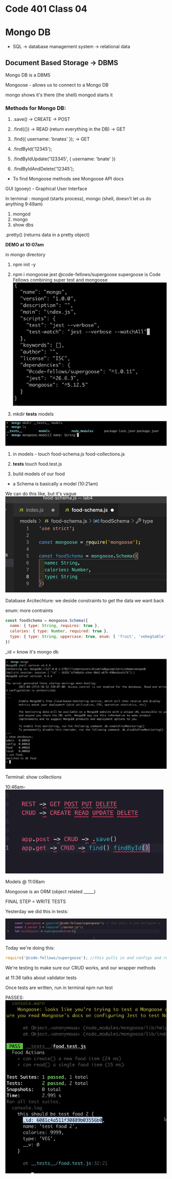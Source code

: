 # Code 401 Class 04

# Mongo DB

- SQL -> database management system -> relational data

## Document Based Storage -> DBMS

Mongo DB is a DBMS

Mongoose - allows us to connect to a Mongo DB 

mongo shows it's there (the shell)
mongod starts it

### Methods for Mongo DB:

  1. .save() -> CREATE -> POST

  1. .find({}) -> READ (return everything in the DB) -> GET

  1. .find({ username: 'bnates' }); -> GET
  
  1. .findById('12345'); 

  1. .findByIdUpdate('123345', { username: 'bnate' })
  
  1. .findByIdAndDelete('12345');
  
  - To find Mongoose methods see Mongoose API docs

GUI (gooey) - Graphical User Interface

In terminal : mongod (starts process), mongo (shell, doesn't let us do anything 9:49am)

1. mongod
2. mongo
3. show dbs

.pretty() (returns data in a pretty object)

**DEMO at 10:07am** 

in mongo directory
1. npm init -y
1. npm i mongoose jest @code-fellows/supergoose 
    supergoose is Code Fellows combining super test and mongoose
![](2021-04-22-10-11-12.png)

1. mkdir __tests__ models 

![](2021-04-22-10-13-07.png)

1. in models - touch food-schema.js food-collections.js

1. __tests__ touch food.test.js

1. build models of our food

- a Schema is basically a model (10:21am)

 We can do this like, but it's vague
![](2021-04-22-10-23-11.png)

Database Arcitechture: we deside constraints to get the data we want back

enum: more contraints 
``` javascript
const foodSchema = mongoose.Schema({
  name: { type: String, requires: true },
  calories: { type: Number, required: true },
  type: { type: String, uppercase: true, enum: [ 'fruit', 'vebegtable', 'meat']},
})
```
_id = know it's mongo db

![](2021-04-22-10-40-19.png)

Terminal: 
show collections

10:46am- 
![](2021-04-22-10-46-41.png)

Models @ 11:08am

Mongoose is an ORM (object related _____)

FINAL STEP = WRITE TESTS

Yesterday we did this in tests:

![](2021-04-22-11-31-17.png)

Today we're doing this:
```javascript
require('@code-fellows/supergoose'); //this pulls in and configs and runs mongo memory server and supertest
```

We're testing to make sure our CRUD works, and our wrapper methods

at 11:36 talks about validator tests

Once tests are written, run in terminal npm run test

PASSES:
![](2021-04-22-11-47-24.png)